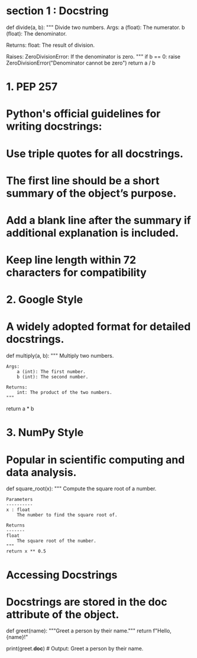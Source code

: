 # section 1 : Docstring
def divide(a, b):
    """
    Divide two numbers.
       Args:
         a (float): The numerator.
         b (float): The denominator.

  Returns:
       float: The result of division.

   Raises:
        ZeroDivisionError: If the denominator is zero.
    """
  if b == 0:
      raise ZeroDivisionError("Denominator cannot be zero")
    return a / b

# 1. PEP 257
# Python's official guidelines for writing docstrings:

# Use triple quotes for all docstrings.
# The first line should be a short summary of the object’s purpose.
# Add a blank line after the summary if additional explanation is included.
# Keep line length within 72 characters for compatibility
# 2. Google Style
# A widely adopted format for detailed docstrings.

def multiply(a, b):
    """
    Multiply two numbers.

    Args:
        a (int): The first number.
        b (int): The second number.

    Returns:
        int: The product of the two numbers.
    """
  return a * b
    
    
# 3. NumPy Style
# Popular in scientific computing and data analysis.

def square_root(x):
    """
    Compute the square root of a number.

    Parameters
    ----------
    x : float
        The number to find the square root of.

    Returns
    -------
    float
        The square root of the number.
    """
    return x ** 0.5
    
    
# Accessing Docstrings
# Docstrings are stored in the __doc__ attribute of the object.

def greet(name):
    """Greet a person by their name."""
    return f"Hello, {name}!"

print(greet.__doc__)  # Output: Greet a person by their name.

 
